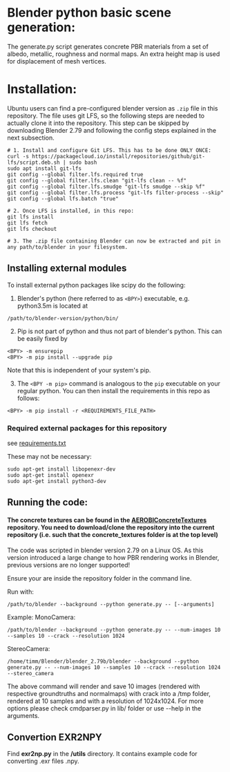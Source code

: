 # Blender python basic scene generation:

The generate.py script generates concrete PBR materials from a set of albedo, metallic, roughness and normal maps.
An extra height map is used for displacement of mesh vertices. 

# Installation:

Ubuntu users can find a pre-configured blender version as `.zip` file in this repository. The file uses git LFS, so the following steps are needed to actually clone it into the repository. This step can be skipped by downloading Blender 2.79 and following the config steps explained in the next subsection.

```
# 1. Install and configure Git LFS. This has to be done ONLY ONCE:
curl -s https://packagecloud.io/install/repositories/github/git-lfs/script.deb.sh | sudo bash
sudo apt install git-lfs
git config --global filter.lfs.required true
git config --global filter.lfs.clean "git-lfs clean -- %f"
git config --global filter.lfs.smudge "git-lfs smudge --skip %f"
git config --global filter.lfs.process "git-lfs filter-process --skip"
git config --global lfs.batch "true"

# 2. Once LFS is installed, in this repo:
git lfs install
git lfs fetch
git lfs checkout

# 3. The .zip file containing Blender can now be extracted and pit in any path/to/blender in your filesystem.
```

## Installing external modules

To install external python packages like scipy do the following:

1. Blender's python (here referred to as `<BPY>`) executable, e.g. python3.5m is located at 
~~~
/path/to/blender-version/python/bin/ 
~~~

2. Pip is not part of python and thus not part of blender's python. This can be easily fixed by
~~~
<BPY> -m ensurepip
<BPY> -m pip install --upgrade pip
~~~

Note that this is independent of your system's pip. 

3. The `<BPY -m pip>` command is analogous to the `pip` executable on your regular python. You can then install the requirements in this repo as follows:
~~~
<BPY> -m pip install -r <REQUIREMENTS_FILE_PATH>
~~~


### Required external packages for this repository

see [requirements.txt](requirements.txt)

These may not be necessary:

~~~
sudo apt-get install libopenexr-dev
sudo apt-get install openexr
sudo apt-get install python3-dev
~~~


## Running the code:
#### The concrete textures can be found in the [AEROBIConcreteTextures](https://git.ccc.cs.uni-frankfurt.de/AEROBI/AEROBIConcreteTextures) repository. You need to download/clone the repository into the current repository (i.e. such that the concrete_textures folder is at the top level)

The code was scripted in blender version 2.79 on a Linux OS. As this version introduced a large change to how PBR rendering works in Blender, previous versions are no longer supported! 

Ensure your are inside the repository folder in the command line. 

Run with:
~~~
/path/to/blender --background --python generate.py -- [--arguments]
~~~ 

Example:
MonoCamera:
~~~
/path/to/blender --background --python generate.py -- --num-images 10 --samples 10 --crack --resolution 1024
~~~
StereoCamera:
~~~
/home/timm/Blender/blender_2.79b/blender --background --python generate.py -- --num-images 10 --samples 10 --crack --resolution 1024 --stereo_camera
~~~

The above command will render and save 10 images (rendered with respective groundtruths and normalmaps) with crack into a /tmp folder, rendered at 10 samples and with a resolution of 1024x1024. For more options please check cmdparser.py in lib/ folder or use --help in the arguments.


## Convertion EXR2NPY
Find __exr2np.py__ in the __/utils__ directory. It contains example code for converting .exr files .npy.
